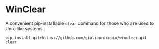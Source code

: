 # WinClear
A convenient pip-installable `clear` command for those who are used to Unix-like 
systems.
```
pip install git+https://github.com/giulioprocopio/winclear.git
clear
```
